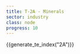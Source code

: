 ```yaml
---
title: T-2A - Minerals
sector: industry
class: node
progress: 10
---
```



{{generate_te_index("2A")}}




